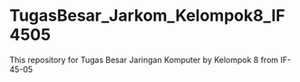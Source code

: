 # TugasBesar_Jarkom_Kelompok8_IF4505

This repository for Tugas Besar Jaringan Komputer by Kelompok 8 from IF-45-05
